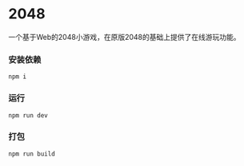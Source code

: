 # 2048
一个基于Web的2048小游戏，在原版2048的基础上提供了在线游玩功能。

### 安装依赖

```
npm i
```

### 运行

```
npm run dev
```

### 打包

```
npm run build
```

